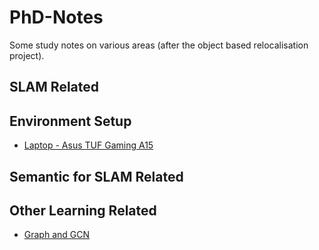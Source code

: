 # PhD-Notes
Some study notes on various areas (after the object based relocalisation project).

## SLAM Related

## Environment Setup
* [Laptop - Asus TUF Gaming A15](./AsusTUF/README.md)

## Semantic for SLAM Related

## Other Learning Related
* [Graph and GCN](./GCN/README.md)
